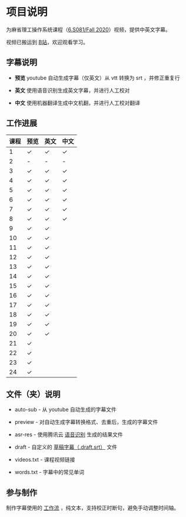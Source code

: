 # 项目说明

为麻省理工操作系统课程（[6.S081/Fall 2020](https://pdos.csail.mit.edu/6.828/2020/schedule.html)）视频，提供中英文字幕。

视频已搬运到 [B站](https://www.bilibili.com/video/BV19k4y1C7kA/)，欢迎观看学习。

## 字幕说明

- **预览** youtube 自动生成字幕（仅英文）从 vtt 转换为 srt ，并修正重复行

- **英文** 使用语音识别生成英文字幕，并进行人工校对

- **中文** 使用机器翻译生成中文机翻，并进行人工校对翻译

## 工作进展

| 课程 | 预览    | 英文    | 中文    |
| ---- | ------- | ------- | ------- |
| 1    | &check; | &check; | &check; |
| 2    | -       | -       | -       |
| 3    | &check; | &check; | &check; |
| 4    | &check; | &check; | &check; |
| 5    | &check; | &check; | &check; |
| 6    | &check; | &check; | &check; |
| 7    | &check; | &check; | &check; |
| 8    | &check; | &check; | &check; |
| 9    | &check; | &check; |         |
| 10   | &check; | &check; |         |
| 11   | &check; | &check; |         |
| 12   | &check; | &check; |         |
| 13   | &check; | &check; |         |
| 14   | &check; | &check; |         |
| 15   | &check; | &check; |         |
| 16   | &check; | &check; |         |
| 17   | &check; | &check; |         |
| 18   | &check; | &check; |         |
| 19   | &check; | &check; |         |
| 20   | &check; | &check; |         |
| 21   | &check; |         |         |
| 22   | &check; |         |         |
| 23   | &check; |         |         |
| 24   | &check; |         |         |

## 文件（夹）说明

- auto-sub - 从 youtube 自动生成的字幕文件

- preview - 对自动生成字幕转换格式、去重后，生成的字幕文件

- asr-res - 使用腾讯云 [语音识别](https://cloud.tencent.com/document/product/1093/37139) 生成的结果文件

- draft - 自定义的 [草稿字幕（.draft.srt）](https://github.com/mayf09/subtitle-tools/blob/develop/draft.srt.md) 文件

- videos.txt - 课程视频链接

- words.txt - 字幕中的常见单词

## 参与制作

制作字幕使用的 [工作流](https://github.com/mayf09/subtitle-tools/blob/develop/example/README.md) ，纯文本，支持校正时断句，避免手动调整时间轴。
